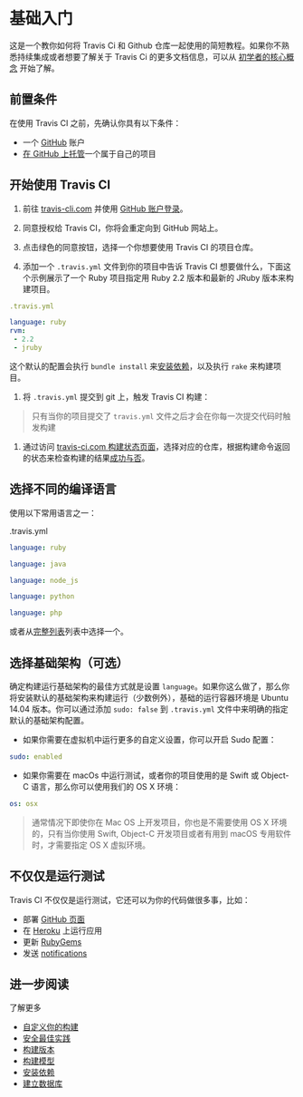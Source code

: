 # 基础入门

这是一个教你如何将 Travis Ci 和 Github 仓库一起使用的简短教程。如果你不熟悉持续集成或者想要了解关于 Travis Ci 的更多文档信息，可以从 [初学者的核心概念](https://docs.travis-ci.com/user/for-beginners) 开始了解。

## 前置条件

在使用 Travis CI 之前，先确认你具有以下条件：

* 一个 [GitHub](https://github.com/) 账户
* [在 GitHub 上托管](https://help.github.com/categories/importing-your-projects-to-github/)一个属于自己的项目

## 开始使用 Travis CI

1. 前往 [travis-cli.com](https://travis-ci.com/) 并使用 [GitHub 账户登录](https://travis-ci.com/signin)。

2. 同意授权给 Travis CI，你将会重定向到 GitHub 网站上。

3. 点击绿色的同意按钮，选择一个你想要使用 Travis CI 的项目仓库。

4. 添加一个 `.travis.yml` 文件到你的项目中告诉 Travis CI 想要做什么，下面这个示例展示了一个 Ruby 项目指定用 Ruby 2.2 版本和最新的 JRuby 版本来构建项目。

```YAML
.travis.yml

language: ruby
rvm:
 - 2.2
 - jruby
```

这个默认的配置会执行 `bundle install` 来[安装依赖](https://docs.travis-ci.com/user/customizing-the-build/#Customizing-the-Installation-Step)，以及执行 `rake` 来构建项目。

1. 将 `.travis.yml` 提交到 git 上，触发 Travis CI 构建：

> 只有当你的项目提交了 `travis.yml` 文件之后才会在你每一次提交代码时触发构建

1. 通过访问 [travis-ci.com 构建状态页面](https://travis-ci.com/auth)，选择对应的仓库，根据构建命令返回的状态来检查构建的结果[成功与否](https://docs.travis-ci.com/user/customizing-the-build/#Breaking-the-Build)。

## 选择不同的编译语言

使用以下常用语言之一：

.travis.yml

```YAML
language: ruby
```

```YAML
language: java
```

```YAML
language: node_js
```

```YAML
language: python
```

```YAML
language: php
```

或者从[完整列表](https://docs.travis-ci.com/user/languages/)列表中选择一个。

## 选择基础架构（可选）

确定构建运行基础架构的最佳方式就是设置 `language`。如果你这么做了，那么你将安装默认的基础架构来构建运行（少数例外），基础的运行容器环境是 Ubuntu 14.04 版本。你可以通过添加 `sudo: false` 到 `.travis.yml` 文件中来明确的指定默认的基础架构配置。

* 如果你需要在虚拟机中运行更多的自定义设置，你可以开启 Sudo 配置：

```YAML
sudo: enabled
```

* 如果你需要在 macOs 中运行测试，或者你的项目使用的是 Swift 或 Object-C 语言，那么你可以使用我们的 OS X 环境：

```YAML
os: osx
```

> 通常情况下即使你在 Mac OS 上开发项目，你也是不需要使用 OS X 环境的，只有当你使用 Swift, Object-C 开发项目或者有用到 macOS 专用软件时，才需要指定 OS X 虚拟环境。

## 不仅仅是运行测试

Travis CI 不仅仅是运行测试，它还可以为你的代码做很多事，比如：

* 部署 [GitHub 页面](https://docs.travis-ci.com/user/deployment/pages/)
* 在 [Heroku](https://docs.travis-ci.com/user/deployment/heroku/) 上运行应用
* 更新 [RubyGems](https://docs.travis-ci.com/user/deployment/rubygems/)
* 发送 [notifications](https://docs.travis-ci.com/user/notifications/)

## 进一步阅读

了解更多

* [自定义你的构建](https://docs.travis-ci.com/user/customizing-the-build)
* [安全最佳实践](https://docs.travis-ci.com/user/best-practices-security/)
* [构建版本](https://docs.travis-ci.com/user/build-stages/)
* [构建模型](https://docs.travis-ci.com/user/customizing-the-build/#Build-Matrix)
* [安装依赖](https://docs.travis-ci.com/user/installing-dependencies)
* [建立数据库](https://docs.travis-ci.com/user/database-setup/)



